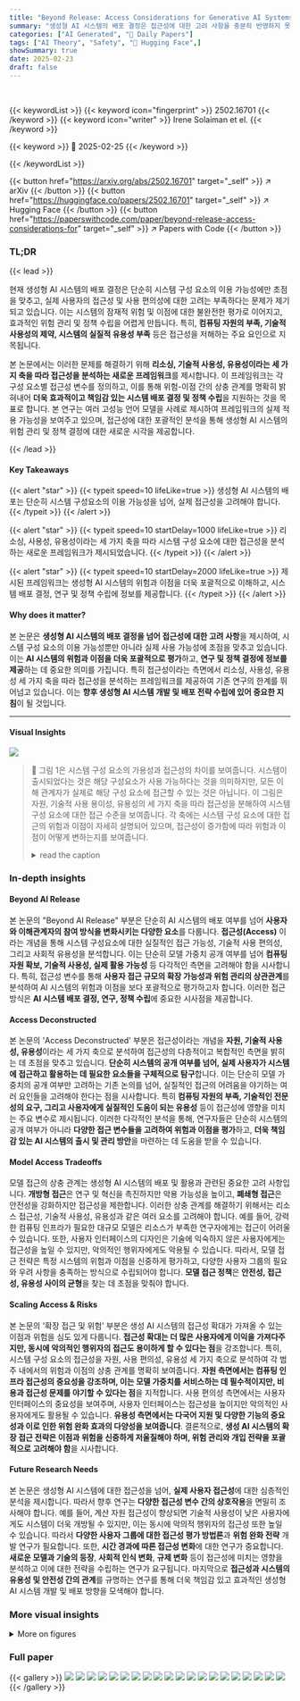 ```yaml
---
title: "Beyond Release: Access Considerations for Generative AI Systems"
summary: "생성형 AI 시스템의 배포 결정은 접근성에 대한 고려 사항을 충분히 반영하지 못한다는 점을 지적하며, 리소싱, 사용성, 유용성을 고려한 새로운 접근성 프레임워크를 제시합니다."
categories: ["AI Generated", "🤗 Daily Papers"]
tags: ["AI Theory", "Safety", "🏢 Hugging Face",]
showSummary: true
date: 2025-02-23
draft: false
---
```


<br>

{{< keywordList >}}
{{< keyword icon="fingerprint" >}} 2502.16701 {{< /keyword >}}
{{< keyword icon="writer" >}} Irene Solaiman et el. {{< /keyword >}}
 
{{< keyword >}} 🤗 2025-02-25 {{< /keyword >}}
 
{{< /keywordList >}}

{{< button href="https://arxiv.org/abs/2502.16701" target="_self" >}}
↗ arXiv
{{< /button >}}
{{< button href="https://huggingface.co/papers/2502.16701" target="_self" >}}
↗ Hugging Face
{{< /button >}}
{{< button href="https://paperswithcode.com/paper/beyond-release-access-considerations-for" target="_self" >}}
↗ Papers with Code
{{< /button >}}




### TL;DR


{{< lead >}}

현재 생성형 AI 시스템의 배포 결정은 단순히 시스템 구성 요소의 이용 가능성에만 초점을 맞추고, 실제 사용자의 접근성 및 사용 편의성에 대한 고려는 부족하다는 문제가 제기되고 있습니다.  이는 시스템의 잠재적 위험 및 이점에 대한 불완전한 평가로 이어지고, 효과적인 위험 관리 및 정책 수립을 어렵게 만듭니다.  특히, **컴퓨팅 자원의 부족, 기술적 사용성의 제약, 시스템의 실질적 유용성 부족** 등은 접근성을 저해하는 주요 요인으로 지목됩니다.

본 논문에서는 이러한 문제를 해결하기 위해 **리소싱, 기술적 사용성, 유용성이라는 세 가지 축을 따라 접근성을 분석하는 새로운 프레임워크**를 제시합니다. 이 프레임워크는 각 구성 요소별 접근성 변수를 정의하고, 이를 통해 위험-이점 간의 상충 관계를 명확히 밝혀내어 **더욱 효과적이고 책임감 있는 시스템 배포 결정 및 정책 수립**을 지원하는 것을 목표로 합니다.  본 연구는 여러 고성능 언어 모델을 사례로 제시하여 프레임워크의 실제 적용 가능성을 보여주고 있으며, 접근성에 대한 포괄적인 분석을 통해 생성형 AI 시스템의 위험 관리 및 정책 결정에 대한 새로운 시각을 제공합니다.

{{< /lead >}}


#### Key Takeaways

{{< alert "star" >}}
{{< typeit speed=10 lifeLike=true >}} 생성형 AI 시스템의 배포는 단순히 시스템 구성요소의 이용 가능성을 넘어, 실제 접근성을 고려해야 합니다. {{< /typeit >}}
{{< /alert >}}

{{< alert "star" >}}
{{< typeit speed=10 startDelay=1000 lifeLike=true >}} 리소싱, 사용성, 유용성이라는 세 가지 축을 따라 시스템 구성 요소에 대한 접근성을 분석하는 새로운 프레임워크가 제시되었습니다. {{< /typeit >}}
{{< /alert >}}

{{< alert "star" >}}
{{< typeit speed=10 startDelay=2000 lifeLike=true >}} 제시된 프레임워크는 생성형 AI 시스템의 위험과 이점을 더욱 포괄적으로 이해하고, 시스템 배포 결정, 연구 및 정책 수립에 정보를 제공합니다. {{< /typeit >}}
{{< /alert >}}

#### Why does it matter?
본 논문은 **생성형 AI 시스템의 배포 결정을 넘어 접근성에 대한 고려 사항**을 제시하여, 시스템 구성 요소의 이용 가능성뿐만 아니라 실제 사용 가능성에 초점을 맞추고 있습니다.  이는 **AI 시스템의 위험과 이점을 더욱 포괄적으로 평가**하고, **연구 및 정책 결정에 정보를 제공**하는 데 중요한 의미를 가집니다.  특히 접근성이라는 측면에서 리소싱, 사용성, 유용성 세 가지 축을 따라 접근성을 분석하는 프레임워크를 제공하여 기존 연구의 한계를 뛰어넘고 있습니다. 이는 **향후 생성형 AI 시스템 개발 및 배포 전략 수립에 있어 중요한 지침**이 될 것입니다.

------
#### Visual Insights



![](https://arxiv.org/html/2502.16701/x1.png)

> 🔼 그림 1은 시스템 구성 요소의 가용성과 접근성의 차이를 보여줍니다. 시스템이 출시되었다는 것은 해당 구성요소가 사용 가능하다는 것을 의미하지만, 모든 이해 관계자가 실제로 해당 구성 요소에 접근할 수 있는 것은 아닙니다. 이 그림은 자원, 기술적 사용 용이성, 유용성의 세 가지 축을 따라 접근성을 분해하여 시스템 구성 요소에 대한 접근 수준을 보여줍니다. 각 축에는 시스템 구성 요소에 대한 접근의 위험과 이점이 자세히 설명되어 있으며, 접근성이 증가함에 따라 위험과 이점이 어떻게 변하는지를 보여줍니다.
> <details>
> <summary>read the caption</summary>
> Figure 1: From Available to Accessible with High Level Tradeoffs
> </details>







### In-depth insights


#### Beyond AI Release
본 논문의 "Beyond AI Release" 부분은 단순히 AI 시스템의 배포 여부를 넘어 **사용자와 이해관계자의 참여 방식을 변화시키는 다양한 요소**를 다룹니다.  **접근성(Access)** 이라는 개념을 통해 시스템 구성요소에 대한 실질적인 접근 가능성, 기술적 사용 편의성, 그리고 사회적 유용성을 분석합니다.  이는 단순히 모델 가중치 공개 여부를 넘어 **컴퓨팅 자원 확보, 기술적 사용성, 실제 활용 가능성** 등 다각적인 측면을 고려해야 함을 시사합니다.  특히, 접근성 변수를 통해 **사용자 접근 규모의 확장 가능성과 위험 관리의 상관관계**를 분석하여 AI 시스템의 위험과 이점을 보다 포괄적으로 평가하고자 합니다.  이러한 접근 방식은 **AI 시스템 배포 결정, 연구, 정책 수립**에 중요한 시사점을 제공합니다.

#### Access Deconstructed
본 논문의 'Access Deconstructed' 부분은 접근성이라는 개념을 **자원, 기술적 사용성, 유용성**이라는 세 가지 축으로 분석하여 접근성의 다층적이고 복합적인 측면을 밝히는 데 초점을 맞추고 있습니다.  **단순히 시스템의 공개 여부를 넘어, 실제 사용자가 시스템에 접근하고 활용하는 데 필요한 요소들을 구체적으로 탐구**합니다.  이는 단순히 모델 가중치의 공개 여부만 고려하는 기존 논의를 넘어, 실질적인 접근의 어려움을 야기하는 여러 요인들을 고려해야 한다는 점을 시사합니다. 특히 **컴퓨팅 자원의 부족, 기술적인 전문성의 요구, 그리고 사용자에게 실질적인 도움이 되는 유용성** 등이 접근성에 영향을 미치는 주요 변수로 제시됩니다.  이러한 다각적인 분석을 통해, 연구자들은 단순히 시스템의 공개 여부가 아니라 **다양한 접근 변수들을 고려하여 위험과 이점을 평가**하고, **더욱 책임감 있는 AI 시스템의 출시 및 관리 방안**을 마련하는 데 도움을 받을 수 있습니다.

#### Model Access Tradeoffs
모델 접근의 상충 관계는 생성형 AI 시스템의 배포 및 활용과 관련된 중요한 고려 사항입니다. **개방형 접근**은 연구 및 혁신을 촉진하지만 악용 가능성을 높이고, **폐쇄형 접근**은 안전성을 강화하지만 접근성을 제한합니다. 이러한 상충 관계를 해결하기 위해서는 리소스 접근성, 기술적 사용성, 유용성과 같은 여러 요소를 고려해야 합니다.  예를 들어, 강력한 컴퓨팅 인프라가 필요한 대규모 모델은 리소스가 부족한 연구자에게는 접근이 어려울 수 있습니다. 또한, 사용자 인터페이스의 디자인은 기술에 익숙하지 않은 사용자에게는 접근성을 높일 수 있지만, 악의적인 행위자에게도 악용될 수 있습니다.  따라서, 모델 접근 전략은 특정 시스템의 위험과 이점을 신중하게 평가하고, 다양한 사용자 그룹의 필요와 우려 사항을 충족하는 방식으로 수립되어야 합니다. **모델 접근 정책**은 **안전성, 접근성, 유용성 사이의 균형**을 찾는 데 초점을 맞춰야 합니다.

#### Scaling Access & Risks
본 논문의 '확장 접근 및 위험' 부분은 생성 AI 시스템의 접근성 확대가 가져올 수 있는 이점과 위험을 심도 있게 다룹니다. **접근성 확대는 더 많은 사용자에게 이익을 가져다주지만, 동시에 악의적인 행위자의 접근도 용이하게 할 수 있다는 점**을 강조합니다.  특히, 시스템 구성 요소의 접근성을 자원, 사용 편의성, 유용성 세 가지 축으로 분석하여 각 범주 내에서의 위험과 이점의 상충 관계를 명확히 보여줍니다.  **자원 측면에서는 컴퓨팅 인프라 접근성의 중요성을 강조하며, 이는 모델 가중치를 서비스하는 데 필수적이지만, 비용과 접근성 문제를 야기할 수 있다는 점**을 지적합니다.  사용 편의성 측면에서는 사용자 인터페이스의 중요성을 보여주며, 사용자 인터페이스는 접근성을 높이지만 악의적인 사용자에게도 활용될 수 있습니다.  **유용성 측면에서는 다국어 지원 및 다양한 기능의 중요성과 이로 인한 위험 완화 효과의 다양성을 보여줍니다**.  결론적으로, **생성 AI 시스템의 확장 접근 전략은 이점과 위험을 신중하게 저울질해야 하며, 위험 관리와 개입 전략을 포괄적으로 고려해야 함**을 시사합니다.

#### Future Research Needs
본 논문은 생성형 AI 시스템에 대한 접근성을 넘어, **실제 사용자 접근성**에 대한 심층적인 분석을 제시합니다. 따라서 향후 연구는 **다양한 접근성 변수 간의 상호작용**을 면밀히 조사해야 합니다. 예를 들어, 계산 자원 접근성이 향상되면 기술적 사용성이 낮은 사용자에게도 시스템이 더욱 개방될 수 있지만, 이는 동시에 악의적 행위자의 접근성 또한 높일 수 있습니다.  따라서 **다양한 사용자 그룹에 대한 접근성 평가 방법론**과 **위험 완화 전략** 개발 연구가 필요합니다. 또한, **시간 경과에 따른 접근성 변화**에 대한 연구가 중요합니다.  **새로운 모델과 기술의 등장**, **사회적 인식 변화**, **규제 변화** 등이 접근성에 미치는 영향을 분석하고 이에 대한 전략을 수립하는 연구가 요구됩니다.  마지막으로 **접근성과 시스템의 유용성 및 안전성 간의 관계**를 규명하는 연구를 통해 더욱 책임감 있고 효과적인 생성형 AI 시스템 개발 및 배포 방향을 모색해야 합니다.


### More visual insights

<details>
<summary>More on figures
</summary>


![](https://arxiv.org/html/2502.16701/x2.png)

> 🔼 그림 2는 생성형 AI 시스템에 대한 접근성을 자원, 사용성, 유용성이라는 세 가지 축으로 분류하고 각 범주에 해당하는 변수들을 보여줍니다. 자원은 시스템 구성 요소를 호스팅하고 제공하는 데 필요한 인프라와 비용을 의미합니다. 사용성은 다양한 기술 수준의 사용자가 시스템 구성 요소를 사용할 수 있는 정도를 나타내며, 유용성은 시스템의 다국어 지원이나 다양한 모드 지원과 같이 사용자에게 제공되는 시스템의 유용성을 의미합니다. 그림에서는 각 구성 요소(문서, 라이선스, 데이터 세트, 코드, 모델 가중치)별로 관련 변수들을 제시하고 있습니다.
> <details>
> <summary>read the caption</summary>
> Figure 2: Categories of Access and Respective Variables
> </details>



![](https://arxiv.org/html/2502.16701/x3.png)

> 🔼 그림 3은 시스템 구성 요소의 가용성(Available)에서 액세스 가능성(Accessible)으로, 그리고 궁극적으로는 확장된 액세스(Scaled Access)로 이어지는 과정을 보여줍니다. 각 단계마다 자원(Resourcing), 기술적 사용 용이성(Technical Usability), 유용성(Utility) 세 가지 측면의 고려 사항과 이점, 위험을 함께 제시합니다.  개별 사용자(Individualized Access)를 위한 맞춤형 접근 방식과 시스템 및 출력물의 도달 범위를 늘리는 배포(Distribution), 그리고 오용 및 위법 행위를 파악하고 완화하는 관리 가능성(Manageability)에 대한 고려사항도 포함되어 있습니다. 각 단계별로 상위 수준의 이점과 위험이 함께 제시되어 시스템 액세스의 전체적인 흐름과 중요 고려 사항을 효과적으로 설명합니다.
> <details>
> <summary>read the caption</summary>
> Figure 3: Flow of Access and Scale with High Level Tradeoffs
> </details>



![](https://arxiv.org/html/2502.16701/x4.png)

> 🔼 이 그림은 시스템의 구성 요소가 이용 가능하게 되는 것(Available)과 실제로 접근 가능하게 되는 것(Accessible) 사이의 차이를 보여줍니다.  'Available'은 시스템 구성요소가 배포되었는지 여부를 나타내는 반면, 'Accessible'은 자원, 기술적 사용성, 유용성 세 가지 축을 따라 시스템 구성요소에 대한 접근성의 범위를 보여줍니다. 각 축에는 시스템 구성요소에 대한 접근성을 결정하는 변수들이 포함됩니다. 예를 들어, 자원(Resourcing)은 모델 가중치에 접근하기 위한 컴퓨팅 인프라에 대한 접근성을 의미하고, 기술적 사용성(Technical Usability)은 다양한 기술 수준의 사용자가 시스템을 사용할 수 있는 정도를 나타내며, 유용성(Utility)은 사용자에게 유용한 기능(예: 다국어 지원)의 가용성을 의미합니다. 그림은 각 축에서의 이점과 위험을 간략하게 보여줍니다.  즉, 접근성이 향상되면 더 넓은 사용자층에 도달할 수 있지만, 악의적인 행위자의 위험도 증가할 수 있습니다.  이 그림은 시스템 배포 결정, 연구 및 정책에 대한 정보를 제공하기 위해 시스템 릴리스의 위험과 이점 사이의 절충을 더 잘 포착합니다.
> <details>
> <summary>read the caption</summary>
> Figure 4: Shifting from Available to Accessible with High Level Tradeoffs
> </details>



</details>






### Full paper

{{< gallery >}}
<img src="paper_images/1.png" class="grid-w50 md:grid-w33 xl:grid-w25" />
<img src="paper_images/2.png" class="grid-w50 md:grid-w33 xl:grid-w25" />
<img src="paper_images/3.png" class="grid-w50 md:grid-w33 xl:grid-w25" />
<img src="paper_images/4.png" class="grid-w50 md:grid-w33 xl:grid-w25" />
<img src="paper_images/5.png" class="grid-w50 md:grid-w33 xl:grid-w25" />
<img src="paper_images/6.png" class="grid-w50 md:grid-w33 xl:grid-w25" />
<img src="paper_images/7.png" class="grid-w50 md:grid-w33 xl:grid-w25" />
<img src="paper_images/8.png" class="grid-w50 md:grid-w33 xl:grid-w25" />
<img src="paper_images/9.png" class="grid-w50 md:grid-w33 xl:grid-w25" />
<img src="paper_images/10.png" class="grid-w50 md:grid-w33 xl:grid-w25" />
<img src="paper_images/11.png" class="grid-w50 md:grid-w33 xl:grid-w25" />
<img src="paper_images/12.png" class="grid-w50 md:grid-w33 xl:grid-w25" />
<img src="paper_images/13.png" class="grid-w50 md:grid-w33 xl:grid-w25" />
<img src="paper_images/14.png" class="grid-w50 md:grid-w33 xl:grid-w25" />
<img src="paper_images/15.png" class="grid-w50 md:grid-w33 xl:grid-w25" />
<img src="paper_images/16.png" class="grid-w50 md:grid-w33 xl:grid-w25" />
<img src="paper_images/17.png" class="grid-w50 md:grid-w33 xl:grid-w25" />
<img src="paper_images/18.png" class="grid-w50 md:grid-w33 xl:grid-w25" />
<img src="paper_images/19.png" class="grid-w50 md:grid-w33 xl:grid-w25" />
<img src="paper_images/20.png" class="grid-w50 md:grid-w33 xl:grid-w25" />
{{< /gallery >}}